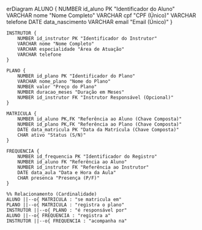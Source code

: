 erDiagram
    ALUNO {
        NUMBER id_aluno PK "Identificador do Aluno"
        VARCHAR nome "Nome Completo"
        VARCHAR cpf "CPF (Único)"
        VARCHAR telefone
        DATE data_nascimento
        VARCHAR email "Email (Único)"
    }

    INSTRUTOR {
        NUMBER id_instrutor PK "Identificador do Instrutor"
        VARCHAR nome "Nome Completo"
        VARCHAR especialidade "Área de Atuação"
        VARCHAR telefone
    }

    PLANO {
        NUMBER id_plano PK "Identificador do Plano"
        VARCHAR nome_plano "Nome do Plano"
        NUMBER valor "Preço do Plano"
        NUMBER duracao_meses "Duração em Meses"
        NUMBER id_instrutor FK "Instrutor Responsável (Opcional)"
    }

    MATRICULA {
        NUMBER id_aluno PK,FK "Referência ao Aluno (Chave Composta)"
        NUMBER id_plano PK,FK "Referência ao Plano (Chave Composta)"
        DATE data_matricula PK "Data da Matrícula (Chave Composta)"
        CHAR ativo "Status (S/N)"
    }

    FREQUENCIA {
        NUMBER id_frequencia PK "Identificador do Registro"
        NUMBER id_aluno FK "Referência ao Aluno"
        NUMBER id_instrutor FK "Referência ao Instrutor"
        DATE data_aula "Data e Hora da Aula"
        CHAR presenca "Presença (P/F)"
    }

    %% Relacionamento (Cardinalidade)
    ALUNO ||--o{ MATRICULA : "se matricula em"
    PLANO ||--o{ MATRICULA : "registra o plano"
    INSTRUTOR ||--o{ PLANO : "é responsável por"
    ALUNO ||--o{ FREQUENCIA : "registra a"
    INSTRUTOR ||--o{ FREQUENCIA : "acompanha na"
